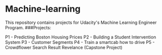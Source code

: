 # Machine-learning

This repository contains projects for Udacity's Machine Learning Engineer Program.
###Projects:

P1 - Predicting Boston Housing Prices
P2 - Building a Student Intervention System
P3 - Customer Segments
P4 - Train a smartcab how to drive
P5 - Crowdflower Search Result Revelance (Capstone Project)
